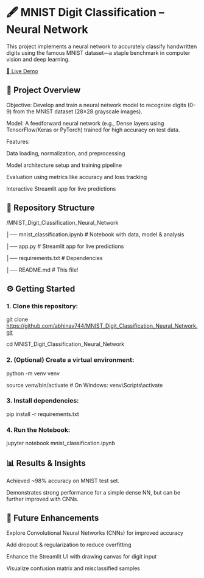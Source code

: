 # 🖋 MNIST Digit Classification – Neural Network

This project implements a neural network to accurately classify handwritten digits using the famous MNIST dataset—a staple benchmark in computer vision and deep learning.

[🔗 Live Demo](https://wkwdzefxbsqvfoymfzdtnu.streamlit.app/)

## 📌 Project Overview

Objective: Develop and train a neural network model to recognize digits (0–9) from the MNIST dataset (28×28 grayscale images).

Model: A feedforward neural network (e.g., Dense layers using TensorFlow/Keras or PyTorch) trained for high accuracy on test data.

Features:

Data loading, normalization, and preprocessing

Model architecture setup and training pipeline

Evaluation using metrics like accuracy and loss tracking

Interactive Streamlit app for live predictions

## 📂 Repository Structure

/MNIST_Digit_Classification_Neural_Network

│── mnist_classification.ipynb     # Notebook with data, model & analysis

│── app.py                         # Streamlit app for live predictions

│── requirements.txt               # Dependencies

│── README.md                      # This file!

## ⚙ Getting Started

### 1. Clone this repository:

git clone https://github.com/abhinav744/MNIST_Digit_Classification_Neural_Network.git

cd MNIST_Digit_Classification_Neural_Network

### 2. (Optional) Create a virtual environment:

python -m venv venv

source venv/bin/activate  # On Windows: venv\Scripts\activate

### 3. Install dependencies:

pip install -r requirements.txt

### 4. Run the Notebook:

jupyter notebook mnist_classification.ipynb

## 📊 Results & Insights

Achieved ~98% accuracy on MNIST test set.

Demonstrates strong performance for a simple dense NN, but can be further improved with CNNs.

## 🔮 Future Enhancements

Explore Convolutional Neural Networks (CNNs) for improved accuracy

Add dropout & regularization to reduce overfitting

Enhance the Streamlit UI with drawing canvas for digit input

Visualize confusion matrix and misclassified samples

